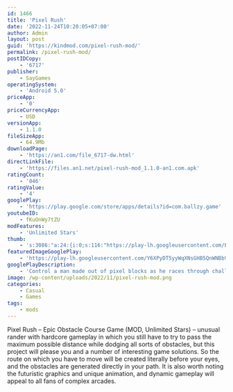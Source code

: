 ```yaml
---
id: 1466
title: 'Pixel Rush'
date: '2022-11-24T10:20:05+07:00'
author: Admin
layout: post
guid: 'https://kindmod.com/pixel-rush-mod/'
permalink: /pixel-rush-mod/
postIDCopy:
    - '6717'
publisher:
    - SayGames
operatingSystem:
    - 'Android 5.0'
priceApp:
    - '0'
priceCurrencyApp:
    - USD
versionApp:
    - 1.1.0
fileSizeApp:
    - 64.9Mb
downloadPage:
    - 'https://an1.com/file_6717-dw.html'
directLinkFile:
    - 'https://files.an1.net/pixel-rush-mod_1.1.0-an1.com.apk'
ratingCount:
    - '846'
ratingValue:
    - '4'
googlePlay:
    - 'https://play.google.com/store/apps/details?id=com.ballzy.game'
youtubeID:
    - fKuOnWy7tZU
modFeatures:
    - 'Unlimited Stars'
thumb:
    - 's:3086:"a:24:{i:0;s:116:"https://play-lh.googleusercontent.com/ECyNhGSq2eHAxE0xBXJAWVHyPL8yTidJtiAU9AfCDHbrFzmw6yx9L7kb8EHY0UkgItgW=w526-h296";i:1;s:115:"https://play-lh.googleusercontent.com/X1UA637I_II1140FmkV1H4goT93moeIgYH_4YRL8yvYoTweKdfgztQgD0--Tz2GPtQI=w526-h296";i:2;s:114:"https://play-lh.googleusercontent.com/rJOSBngUs7OwEKf524OiiRZsW6vmxUZtYCTNJmI7D_SZl095BL2ai4_ZJn1WeSqA6g=w526-h296";i:3;s:115:"https://play-lh.googleusercontent.com/diI6FCZqhFk5p6DhT-B1Uf0dt9C7PnW-vcnxkjJXhQy_25iIRjG-aGO_5F40Um4lig4=w526-h296";i:4;s:114:"https://play-lh.googleusercontent.com/mD-3vM4iig18tYSDrKuUnq4XgDtcwc59RBI3xf11K1XqUMhDeJ3sh857xS-g_ZyX0g=w526-h296";i:5;s:114:"https://play-lh.googleusercontent.com/a-xBVUKcc7QORLdw-jTYF3ki30HPjlrKPjep0EwO_KKcCQXp_RvsRWzmXdm6mNybcw=w526-h296";i:6;s:115:"https://play-lh.googleusercontent.com/xebil4air-BLI8HQ59tDWe6f-YWXghcx7_bVCFkYHXz4-CMJiO5HvS_ASEUw1Oj2ECY=w526-h296";i:7;s:114:"https://play-lh.googleusercontent.com/npxHlnIdl7QcylfnpFiunJMuVL3i1VGTlezNjdYF9eNQOBi1CC9UrJa4gWg26K6dNA=w526-h296";i:8;s:115:"https://play-lh.googleusercontent.com/IKRIngF5DZqMYvnYIRvb00MhUoOrMDV7Y4h2TUUfY5hSB3HDCA3wjd78nZ7m7TS4xT8=w526-h296";i:9;s:115:"https://play-lh.googleusercontent.com/QVDEL-S0ichwi10g3ugmap3KeRi7n1P-cLOZ1Ik8suUGbDzRXunq-SHYew8iEz6h6qA=w526-h296";i:10;s:115:"https://play-lh.googleusercontent.com/nZfbUdu6ynT1h7NWU-TLQfmLl1c6SC8A2EAVZge614c3DL22FKZc_JYcvDmL7DN6taY=w526-h296";i:11;s:115:"https://play-lh.googleusercontent.com/NLc0YimSmIT1gG5WoVAKmMmwjk0bLzX6Kl2F_X2wtAf1as_LqsQ4r8qarwhpl2VnsdM=w526-h296";i:12;s:116:"https://play-lh.googleusercontent.com/rG_d5mifydioiquzel689cUZ5NGIgMkeqKxb4e_tHdC0giP0Fp9zmlfG8-5auoW24SFq=w526-h296";i:13;s:115:"https://play-lh.googleusercontent.com/0iItxcJW6wrm3OM4IYU5xL2TFvhzfMVRrUSvhP37pE7wnkt-8E2AkbHHJRX3GTlmwVg=w526-h296";i:14;s:114:"https://play-lh.googleusercontent.com/y-xUzx67JjSF3dzJjjGYclxMqVyjSEfXiQ0DR_UglgyiDIOmVxeO3-SdD6ZEMezFkg=w526-h296";i:15;s:115:"https://play-lh.googleusercontent.com/8UqjkRB0tP36qCll0hlq3qrKU7GeBtZ3qooypxmPSZ-xpP0OMnV9fARq_AHSXJgRGmo=w526-h296";i:16;s:114:"https://play-lh.googleusercontent.com/aArdw97iEqQOj3J0AdgSKW7JptXfIkCOHjLEiPW1hyt-XAMx58HhObKQPX0okjFClw=w526-h296";i:17;s:114:"https://play-lh.googleusercontent.com/BzKmi9Gt7ljmHk97O07UGMx6cwauS4K8sqlhPVzCjM6iN1HEre7OFECFlnkGKeoAxQ=w526-h296";i:18;s:115:"https://play-lh.googleusercontent.com/mRqtCyg62aIJggCul00Go69VirICi_PWufZZE9vDLAfQ5DhCSxGF7YpfnCcOoHY_2Z0=w526-h296";i:19;s:115:"https://play-lh.googleusercontent.com/QfkiLq4DCKXgx5gZ0W_-QoPKUP6FOZrsNhDsqsLeBLj3JFamg-ABO036rhDrLuG9L9E=w526-h296";i:20;s:114:"https://play-lh.googleusercontent.com/2xgjd94l45FfCTpb96IsEAHZhP9_pmKvotDZLHKtblDnGMvjPymZxn1pBp4c0Yx2Sg=w526-h296";i:21;s:115:"https://play-lh.googleusercontent.com/iYwNEPNxCNrP4K5q0UM7abJYr19UOD1agzuxUsSrju3g6X0J4E1aTFP6-qu8EmR8XyM=w526-h296";i:22;s:115:"https://play-lh.googleusercontent.com/nBmpCfhpDkk26mjBoeNdFt4_4C7w68pnpiwSjm4xfnZfYv9nt0069d0ChbZ-dc2nhow=w526-h296";i:23;s:114:"https://play-lh.googleusercontent.com/a4_rHYciKEnj_8yO9tgwtn0ZsQYF6Ex7x_eR-ojgqsV72wpK5QpztHNTNQB6YIrtjg=w526-h296";}";'
featuredImageGooglePlay:
    - 'https://play-lh.googleusercontent.com/Y6XPyDT5yyWqXNsGHB5QnWNBb9KSnI6HbjuZKUlyXcB7f_JChEfgQcsIXWyQl4DeJAk'
googlePlayDescription:
    - 'Control a man made out of pixel blocks as he races through challenging obstacle courses in this fun and fast-paced running game. Watch out: as Pixel Boy bumps into obstacles, he’ll lose pixels! Run and jump over the hurdles to ensure his survival, and reach the finish line in one piece to score a PERFECT RUN! 🏃Collect pixels and stars as you maneuver past all sorts of barriers to restore Pixel Boy’s lost body parts and level up. But be careful! If you knock into too many barriers, you’ll lose all your pixels and have to start again! 🙀☠️.PERSONALIZE YOUR PIXELS.'
image: /wp-content/uploads/2022/11/pixel-rush-mod.png
categories:
    - Casual
    - Games
tags:
    - mods
---
```


Pixel Rush – Epic Obstacle Course Game (MOD, Unlimited Stars) – unusual rander with hardcore gameplay in which you still have to try to pass the maximum possible distance while dodging all sorts of obstacles, but this project will please you and a number of interesting game solutions. So the route on which you have to move will be created literally before your eyes, and the obstacles are generated directly in your path. It is also worth noting the futuristic graphics and unique animation, and dynamic gameplay will appeal to all fans of complex arcades.